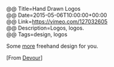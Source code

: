 @@ Title=Hand Drawn Logos  
@@ Date=2015-05-06T10:00:00+00:00  
@@ Link=https://vimeo.com/127032605  
@@ Description=Logos, logos.  
@@ Tags=design, logos  

Some [more][theoveranalyzed] freehand design for you.

[From [Devour][devour]]

[devour]: http://devour.com/video/hand-drawn-logos/
[theoveranalyzed]: /2015/4/2/freehand-famous-logos